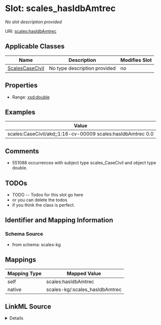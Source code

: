 

# Slot: scales_hasIdbAmtrec


_No slot description provided_





URI: [scales:hasIdbAmtrec](http://schemas.scales-okn.org/rdf/scales#hasIdbAmtrec)



<!-- no inheritance hierarchy -->





## Applicable Classes

| Name | Description | Modifies Slot |
| --- | --- | --- |
| [ScalesCaseCivil](../classes/ScalesCaseCivil.md) | No type description provided |  no  |







## Properties

* Range: [xsd:double](http://www.w3.org/2001/XMLSchema#double)






## Examples

| Value |
| --- |
| scales:CaseCivil/akd;;1:16-cv-00009 scales:hasIdbAmtrec 0.0 |

## Comments

* 551088 occurrences with subject type scales_CaseCivil and object type double.

## TODOs

* TODO -- Todos for this slot go here
* or you can delete the todos
* if you think the class is perfect.

## Identifier and Mapping Information







### Schema Source


* from schema: scales-kg




## Mappings

| Mapping Type | Mapped Value |
| ---  | ---  |
| self | scales:hasIdbAmtrec |
| native | scales-kg/:scales_hasIdbAmtrec |




## LinkML Source

<details>
```yaml
name: scales_hasIdbAmtrec
description: No slot description provided
todos:
- TODO -- Todos for this slot go here
- or you can delete the todos
- if you think the class is perfect.
comments:
- 551088 occurrences with subject type scales_CaseCivil and object type double.
examples:
- value: scales:CaseCivil/akd;;1:16-cv-00009 scales:hasIdbAmtrec 0.0
from_schema: scales-kg
rank: 1000
slot_uri: scales:hasIdbAmtrec
alias: scales_hasIdbAmtrec
domain_of:
- scales_CaseCivil
range: double

```
</details>